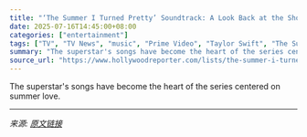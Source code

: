 ```yaml
---
title: "‘The Summer I Turned Pretty’ Soundtrack: A Look Back at the Show’s Taylor Swift Music Moments"
date: 2025-07-16T14:45:00+08:00
categories: ["entertainment"]
tags: ["TV", "TV News", "music", "Prime Video", "Taylor Swift", "The Summer I Turned Pretty"]
summary: "The superstar's songs have become the heart of the series centered on summer love."
source_url: "https://www.hollywoodreporter.com/lists/the-summer-i-turned-pretty-taylor-swift-music-highlights/"
---
```


The superstar's songs have become the heart of the series centered on summer love.

---

*来源: [原文链接](https://www.hollywoodreporter.com/lists/the-summer-i-turned-pretty-taylor-swift-music-highlights/)*
